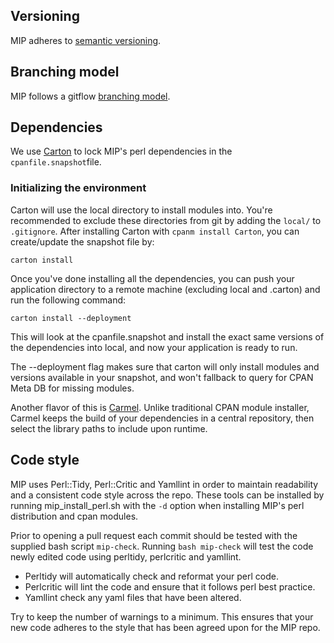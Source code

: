 ## Versioning
MIP adheres to [semantic versioning].

## Branching model
MIP follows a gitflow [branching model].

## Dependencies
We use [Carton] to lock MIP's perl dependencies in the `cpanfile.snapshot`file.

### Initializing the environment
Carton will use the local directory to install modules into. You're recommended to exclude these directories from git by adding the `local/` to `.gitignore`. 
After installing Carton with `cpanm install Carton`, you can create/update the snapshot file by:

```
carton install
```

Once you've done installing all the dependencies, you can push your application directory to a remote machine (excluding local and .carton) and run the following command:

```
carton install --deployment
```

This will look at the cpanfile.snapshot and install the exact same versions of the dependencies into local, and now your application is ready to run.

The --deployment flag makes sure that carton will only install modules and versions available in your snapshot, and won't fallback to query for CPAN Meta DB for missing modules.

Another flavor of this is [Carmel]. Unlike traditional CPAN module installer, Carmel keeps the build of your dependencies in a central repository, then select the library paths to include upon runtime.

## Code style
MIP uses Perl::Tidy, Perl::Critic and Yamllint in order to maintain readability and a consistent code style across the repo. These tools can be installed by running mip_install_perl.sh with the `-d` option when installing MIP's perl distribution and cpan modules.  
 
Prior to opening a pull request each commit should be tested with the supplied bash script `mip-check`. Running `bash mip-check` will test the code newly edited code using perltidy, perlcritic and yamllint.

 - Perltidy will automatically check and reformat your perl code. 
 - Perlcritic will lint the code and ensure that it follows perl best practice. 
 - Yamllint check any yaml files that have been altered. 

Try to keep the number of warnings to a minimum. This ensures that your new code adheres to the style that has been agreed upon for the MIP repo.

[branching model]: http://www.clinicalgenomics.se/development/dev/gitflow/
[Carmel]: https://metacpan.org/pod/Carmel
[Carton]: https://metacpan.org/pod/Carton
[semantic versioning]: https://semver.org/
